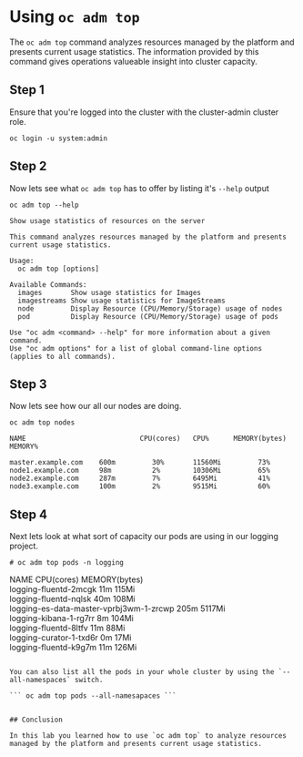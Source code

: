 # Using `oc adm top`

The `oc adm top` command analyzes resources managed by the platform and presents current usage statistics. The information provided by this command gives operations valueable insight into cluster capacity.

## Step 1

Ensure that you're logged into the cluster with the cluster-admin cluster role.

``` oc login -u system:admin ```

## Step 2

Now lets see what `oc adm top` has to offer by listing it's `--help` output

``` oc adm top --help ```
``` # oc adm top --help
Show usage statistics of resources on the server 

This command analyzes resources managed by the platform and presents current usage statistics.

Usage:
  oc adm top [options]

Available Commands:
  images       Show usage statistics for Images
  imagestreams Show usage statistics for ImageStreams
  node         Display Resource (CPU/Memory/Storage) usage of nodes
  pod          Display Resource (CPU/Memory/Storage) usage of pods

Use "oc adm <command> --help" for more information about a given command.
Use "oc adm options" for a list of global command-line options (applies to all commands).
```

## Step 3

Now lets see how our all our nodes are doing.

``` oc adm top nodes ```
``` # oc adm top nodes
NAME                            CPU(cores)   CPU%      MEMORY(bytes)   MEMORY%   

master.example.com    600m         30%       11560Mi         73%       
node1.example.com     98m          2%        10306Mi         65%       
node2.example.com     287m         7%        6495Mi          41%  
node3.example.com     100m         2%        9515Mi          60%       

```

## Step 4

Next lets look at what sort of capacity our pods are using in our logging project.

```# oc adm top pods -n logging ```

NAME                                      CPU(cores)   MEMORY(bytes)   
logging-fluentd-2mcgk                     11m          115Mi           
logging-fluentd-nqlsk                     40m          108Mi           
logging-es-data-master-vprbj3wm-1-zrcwp   205m         5117Mi          
logging-kibana-1-rg7rr                    8m           104Mi           
logging-fluentd-8ltfv                     11m          88Mi            
logging-curator-1-txd6r                   0m           17Mi            
logging-fluentd-k9g7m                     11m          126Mi           
```

You can also list all the pods in your whole cluster by using the `--all-namespaces` switch.

``` oc adm top pods --all-namesapaces ```


## Conclusion

In this lab you learned how to use `oc adm top` to analyze resources managed by the platform and presents current usage statistics.

